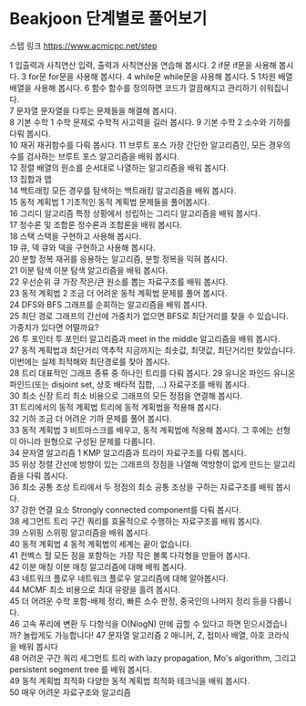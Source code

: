 # Beakjoon 단계별로 풀어보기

스텝 링크
https://www.acmicpc.net/step


1 입출력과 사칙연산	입력, 출력과 사칙연산을 연습해 봅시다. 
2	if문	if문을 사용해 봅시다. 
3	for문	for문을 사용해 봅시다. 
4	while문	while문을 사용해 봅시다. 
5	1차원 배열	배열을 사용해 봅시다. 
6	함수	함수를 정의하면 코드가 깔끔해지고 관리하기 쉬워집니다.	 
7	문자열	문자열을 다루는 문제들을 해결해 봅시다.	 
8	기본 수학 1	수학 문제로 수학적 사고력을 길러 봅시다. 
9	기본 수학 2	소수와 기하를 다뤄 봅시다.	 
10	재귀	재귀함수를 다뤄 봅시다. 
11	브루트 포스	가장 간단한 알고리즘인, 모든 경우의 수를 검사하는 브루트 포스 알고리즘을 배워 봅시다.	 
12	정렬	배열의 원소를 순서대로 나열하는 알고리즘을 배워 봅시다.	 
13	집합과 맵	 
14	백트래킹	모든 경우를 탐색하는 백트래킹 알고리즘을 배워 봅시다.		 
15	동적 계획법 1	기초적인 동적 계획법 문제들을 풀어봅시다.		 
16	그리디 알고리즘	특정 상황에서 성립하는 그리디 알고리즘을 배워 봅시다.		 
17	정수론 및 조합론	정수론과 조합론을 배워 봅시다.	 
18	스택	스택을 구현하고 사용해 봅시다.	 
19	큐, 덱	큐와 덱을 구현하고 사용해 봅시다.	  
20	분할 정복	재귀를 응용하는 알고리즘, 분할 정복을 익혀 봅시다.	 
21	이분 탐색	이분 탐색 알고리즘을 배워 봅시다.	 
22	우선순위 큐	가장 작은/큰 원소를 뽑는 자료구조를 배워 봅시다.	 
23	동적 계획법 2	조금 더 어려운 동적 계획법 문제를 풀어 봅시다.		 
24	DFS와 BFS	그래프를 순회하는 알고리즘을 배워 봅시다.	 
25	최단 경로	그래프의 간선에 가중치가 없으면 BFS로 최단거리를 찾을 수 있습니다. 가중치가 있다면 어떨까요?	 
26	투 포인터	투 포인터 알고리즘과 meet in the middle 알고리즘을 배워 봅시다.	 
27	동적 계획법과 최단거리 역추적	지금까지는 최솟값, 최댓값, 최단거리만 찾았습니다. 이번에는 실제 최적해와 최단경로를 찾아 봅시다.		 
28	트리	대표적인 그래프 종류 중 하나인 트리를 다뤄 봅시다. 
29	유니온 파인드	유니온 파인드(또는 disjoint set, 상호 배타적 집합, ...) 자료구조를 배워 봅시다.	 
30	최소 신장 트리	최소 비용으로 그래프의 모든 정점을 연결해 봅시다.	 
31	트리에서의 동적 계획법	트리에 동적 계획법을 적용해 봅시다.	 
32	기하	조금 더 어려운 기하 문제를 풀어 봅시다.	 
33	동적 계획법 3	비트마스크를 배우고, 동적 계획법에 적용해 봅시다. 그 후에는 선형이 아니라 원형으로 구성된 문제를 다룹니다.	 
34	문자열 알고리즘 1	KMP 알고리즘과 트라이 자료구조를 다뤄 봅시다.	 
35	위상 정렬	간선에 방향이 있는 그래프의 정점을 나열해 역방향이 없게 만드는 알고리즘을 다뤄 봅시다.	 
36	최소 공통 조상	트리에서 두 정점의 최소 공통 조상을 구하는 자료구조를 배워 봅시다.	 
37	강한 연결 요소	Strongly connected component를 다뤄 봅시다.	 
38	세그먼트 트리	구간 쿼리를 효율적으로 수행하는 자료구조를 배워 봅시다.	 
39	스위핑	스위핑 알고리즘을 배워 봅시다.	 
40	동적 계획법 4	동적 계획법의 세계는 끝이 없습니다.		 
41	컨벡스 헐	모든 점을 포함하는 가장 작은 볼록 다각형을 만들어 봅시다.	 
42	이분 매칭	이분 매칭 알고리즘에 대해 배워 봅시다.	 
43	네트워크 플로우	네트워크 플로우 알고리즘에 대해 알아봅시다.	 
44	MCMF	최소 비용으로 최대 유량을 흘려 봅시다.		 
45	더 어려운 수학	포함-배제 정리, 빠른 소수 판정, 중국인의 나머지 정리 등을 다룹니다.	 
46	고속 푸리에 변환	두 다항식을 O(NlogN) 만에 곱할 수 있다고 하면 믿으시겠습니까? 놀랍게도 가능합니다! 
47	문자열 알고리즘 2	매니커, Z, 접미사 배열, 아호 코라식을 배워 봅시다		 
48	어려운 구간 쿼리	세그먼트 트리 with lazy propagation, Mo's algorithm, 그리고 persistent segment tree 를 배워 봅시다.	 
49	동적 계획법 최적화	다양한 동적 계획법 최적화 테크닉을 배워 봅시다.	 
50	매우 어려운 자료구조와 알고리즘  
